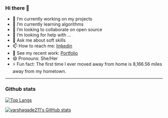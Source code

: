 ### Hi there 👋



- 🔭 I’m currently working on my projects
- 🌱 I’m currently learning algorithms
- 👯 I’m looking to collaborate on open source
- 🤔 I’m looking for help with ...
- 💬 Ask me about soft skills
- 📫 How to reach me: [linkedin](https://www.linkedin.com/in/varsha-gade-7b33aa174/)
- :open_file_folder: See my recent work: [Portfolio](https://varshagade211.github.io/)
- 😄 Pronouns: She/Her
- ⚡ Fun fact: The first time I ever moved away from home is 8,166.56 miles away from my hometown.
---
### Github stats

[![Top Langs](https://github-readme-stats.vercel.app/api/top-langs/?username=varshagade211&langs_count=8&count_private=true)](https://github.com/anuraghazra/github-readme-stats) 

[![varshagade211's GitHub stats](https://github-readme-stats.vercel.app/api?username=varshagade211&count_private=true&theme=react)](https://github.com/GrantChristopherson/github-readme-stats)
